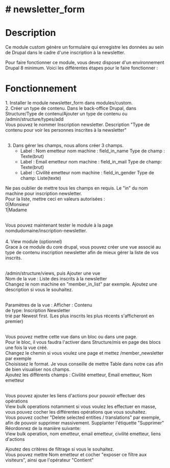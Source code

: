 <h1># newsletter_form</h1>
<h1>Description</h1>
Ce module custom génère un formulaire qui enregistre les données au
sein de Drupal dans le cadre d'une inscription à la newsletter.

Pour faire fonctionner ce module, vous devez disposer d'un environnement Drupal 8 minimum. 
Voici les différentes étapes pour le faire fonctionner :

<h1>Fonctionnement</h1>
1. Installer le module newsletter_form dans modules/custom.<br>
2. Créer un type de contenu. Dans le back-office Drupal, dans Structure/Type de contenu/Ajouter un type de contenu ou /admin/structure/types/add <br>
Vous pouvez le nommer Inscription newsletter. Description "Type de contenu pour voir les personnes inscrites à la newsletter"<br><br>

3. Dans gérer les champs, nous allons créer 3 champs. <br>
	- Label : Nom emetteur		 nom machine : field_in_name		Type de champ : Texte(brut) <br>
	- Label : Email emetteur	 nom machine : field_in_mail		Type de champ: Texte(brut) <br>
	- Label : Civilité emetteur	nom machine : field_in_gender		Type de champ: Liste(texte)  <br>

Ne pas oublier de mettre tous les champs en requis. Le "in" du nom machine pour inscription newsletter.  <br>
Pour la liste, mettre ceci en valeurs autorisées :   <br>
0|Monsieur   <br>
1|Madame     <br> <br>

Vous pouvez maintenant tester le module à la page nomdudomaine/inscription-newsletter.  <br><br>
4. View module (optionnel)<br>
Grace à ce module du core drupal, vous pouvez créer une vue associé au type de contenu inscription newsletter afin de mieux gérer la liste de vos inscrits.<br><br>

/admin/structure/views, puis Ajouter une vue <br>
Nom de la vue : Liste des inscrits à la newsletter<br>
Changez le nom machine en "member_in_list" par exemple. Ajoutez une description si vous le souhaitez. <br><br>

Paramètres de la vue : Afficher : Contenu   <br>
de type: Inscription Newsletter <br>
trié par Newest first. (Les plus inscrits les plus récents s'afficheront en premier)<br><br>

Vous pouvez mettre cette vue dans un bloc ou dans une page. <br>
Pour le bloc, il vous faudra l'activer dans Structure/mis en page des blocs une fois la vue créé. <br>
Changez le chemin si vous voulez une page et mettez /member_newsletter par exemple<br>
Choisissez le format. Je vous conseille de mettre Table dans notre cas afin de bien visualiser nos champs. <br>
Ajoutez les différents champs : Civilité emetteur, Email emetteur, Nom emetteur<br><br>

Vous pouvez ajouter les liens d'actions pour pouvoir effectuer des opérations<br>
View bulk operations notamment si vous voulez les effectuer en masse, vous pouvez cocher les différentes opérations que vous souhaitez.<br>
Vous pouvez cocher "Delete selected entities / translations" par exemple, afin de pouvoir supprimer massivement. Supplanter l'étiquette "Supprimer"<br>
Réordonnez de la manière suivante: <br>
View bulk operation, nom emetteur, email emetteur, civilité emetteur, liens d'actions<br>

Ajoutez des critères de filtrage si vous le souhaitez. <br>
Vous pouvez mettre Nom emetteur et cocher "exposer ce filtre aux visiteurs", ainsi que l'opérateur "Contient"
